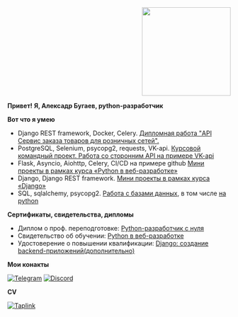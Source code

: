 <div id="header" align="right">
  <img src="https://media.giphy.com/media/coxQHKASG60HrHtvkt/giphy.gif" width="200"/>
</div>

**Привет!**
**Я, Алексадр Бугаев, python-разработчик**

**Вот что я умею**

- Django REST framework, Docker, Celery.  [Дипломная работа "API Сервис заказа товаров для розничных сетей".](https://github.com/BugaevAV/python-final-diplom)
- PostgreSQL, Selenium, psycopg2, requests, VK-api. [Курсовой командный проект. Работа со сторонним API на примере VK-api](https://github.com/Netology-Team-5/VKinder)
- Flask, Asyncio, Aiohttp, Celery, CI/CD на примере github [Мини проекты в рамках курса «Python в веб-разработке»](https://github.com/BugaevAV/py-homeworks-web/tree/new)
- Django, Django REST framework. [Мини проекты в рамках курса «Django»](https://github.com/BugaevAV/dj-project/tree/video)
- SQL, sqlalchemy, psycopg2. [Работа с базами данных](https://github.com/BugaevAV/py-homeworks-db/tree/video), в том числе [на python](https://github.com/BugaevAV/py-homeworks-db/tree/SQLPY-76)

**Сертификаты, свидетельства, дипломы**
- Диплом о проф. переподготовке: [Python-разработчик с нуля](https://drive.google.com/file/d/179vfFzxWMhRkcRZlo-JOGuFftpnNmLtZ/view?usp=sharing)
- Свидетельство об обучении: [Python в веб-разработке](https://drive.google.com/file/d/16-SL18ampsfEOk4-8lKsqO9Uupp-x0aj/view?usp=sharing)
- Удостоверение о повышении квалификации: [Django: создание backend-приложений(дополнительно)](https://drive.google.com/file/d/1e2uwxwyYPhiUNeGtJOVJ9bLyH4pSvt2a/view?usp=sharing)

**Мои конакты**

[![Telegram](https://img.shields.io/badge/-Telegram-090909?style=for-the-badge&logo=telegram&logoColor=27A0D9)](https://t.me/BugaevAV)
[![Discord](https://img.shields.io/badge/-Discord-090909?style=for-the-badge&logo=discord&logoColor=27A0D9)](https://discordapp.com/users/988721542051532870/)

**CV**

[![Taplink](https://img.shields.io/badge/-Taplink-090909?style=for-the-badge&logoColor=27A0D9)](https://taplink.cc/avbugaev)

